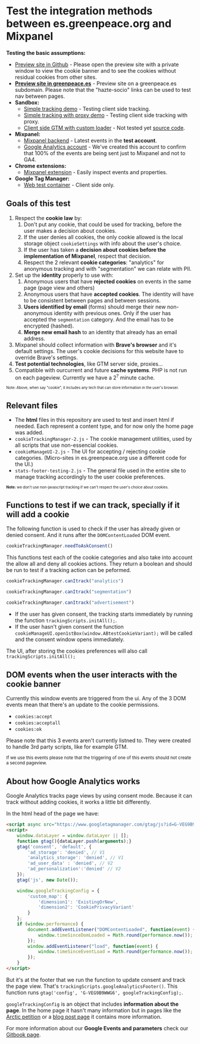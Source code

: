 # Test the integration methods between es.greenpeace.org and Mixpanel

**Testing the basic assumptions:**
* [Preview site in Github](https://greenpeace.github.io/gpes-test-mixpanel-tracking/) - Please open the preview site with a private window to view the cookie banner and to see the cookies without residual cookies from other sites.
* **[Preview site in greenpeace.es](https://static.greenpeace.es/test-mixpanel/)** - Preview site on a greenpeace.es subdomain. Please note that the "hazte-socio" links can be used to test nav between pages.
* **Sandbox:**
  * [Simple tracking demo](https://greenpeace.github.io/gpes-test-mixpanel-tracking/sandbox/simple-client-side-tracking.html) - Testing client side tracking.
  * [Simple tracking with proxy demo](https://greenpeace.github.io/gpes-test-mixpanel-tracking/sandbox/simple-client-side-tracking-with-proxy.html) - Testing client side tracking with proxy.
  * [Client side GTM with custom loader](https://static.greenpeace.es/test-gtm-loader/) - Not tested yet [source code](sandbox/client-side-tag-manager-with-custom-loader.html).
* **Mixpanel:**
  * [Mixpanel backend](https://eu.mixpanel.com/project/3304788/view/3810100/app/events) - Latest events in the **test account**.
  * [Google Analytics account](https://analytics.google.com/analytics/web/#/p446051450/realtime/overview?params=_u..nav%3Dmaui) - We've created this account to confirm that 100% of the events are being sent just to Mixpanel and not to GA4.
* **Chrome extensions:**
  * [Mixpanel extension](https://chromewebstore.google.com/detail/mixpanel-tools/eifepbfdgonblafppielmnnihcopdlpo) - Easily inspect events and properties.
* **Google Tag Manager:**
  * [Web test container](https://tagmanager.google.com/#/container/accounts/553476035/containers/2723648/workspaces/14) - Client side only.

## Goals of this test

1. Respect the **cookie law** by:
   1. Don't put any cookie, that could be used for tracking, before the user makes a decision about cookies.
   2. If the user denies all cookies, the only cookie allowed is the local storage object `cookieSettings` with info about the user's choice.
   3. If the user has taken a **decision about cookies before the implementation of Mixpanel**, respect that decision.
   4. Respect the 2 relevant **cookie categories**: "analytics" for anonymous tracking and with "segmentation" we can relate with PII.
2. Set up the **identity** properly to use with:
   1. Anonymous users that have **rejected cookies** on events in the same page (page view and others)
   2. Anonymous users that have **accepted cookies**. The identity will have to be consistent between pages and between sessions.
   3. **Users identified by email** (forms) should merge their new non-anonymous identity with previous ones. Only if the user has accepted the `segmentation` category. And the email has to be encrypted (hashed).
   4. **Merge new email hash** to an identity that already has an email address.
3. Mixpanel should collect information with **Brave's browser** and it's default settings. The user's cookie decisions for this website have to override Brave's settings.
4. **Test potential technologies**, like GTM server side, proxies...
5. Compatible with ourcurrent and future **cache systems**. PHP is not run on each pageview. Currently we have a 2<sup>?</sup> minute cache.

<sup><sub>Note: Above, when say "cookie", it includes any tech that can store information in the user's browser.</sub></sup>


## Relevant files

- The **html** files in this repository are used to test and insert html if needed. Each represent a content type, and for now only the home page was added.
- `cookieTrackingManager-2.js` - The cookie management utilities, used by all scripts that use non-essencial cookies.
- `cookieManageUI-2.js` - The UI for accepting / rejecting cookie categories. (Micro-sites in es.greenpeace.org use a different code for the UI.)
- `stats-footer-testing-2.js` - The general file used in the entire site to manage tracking accordingly to the user cookie preferences.

<sup><sub>**Note:** we don't use non-javascript tracking if we can't respect the user's choice about cookies.</sub></sup>


## Functions to test if we can track, specially if it will add a cookie

The following function is used to check if the user has already given or denied consent. And it runs after the `DOMContentLoaded` DOM event.

```javascript
cookieTrackingManager.needToAskConsent()
```

This functions test each of the cookie categories and also take into account the allow all and deny all cookies actions. They return a boolean and should be run to test if a tracking action can be peformed.

```javascript
cookieTrackingManager.canItrack("analytics")

cookieTrackingManager.canItrack("segmentation")

cookieTrackingManager.canItrack("advertisement")
```

- If the user has given consent, the tracking starts immediately by running the function `trackingScripts.initAll();`.
- If the user hasn't given consent the function `cookieManageUI.open1stBox(window.ABtestCookieVariant);` will be called and the consent window opens immediately.

The UI, after storing the cookies preferences will also call `trackingScripts.initAll();`


## DOM events when the user interacts with the cookie banner

Currently this window events are triggered from the ui. Any of the 3 DOM events mean that there's an update to the cookie permissions.

- `cookies:accept`
- `cookies:acceptall`
- `cookies:ok`

Please note that this 3 events aren't currently listned to. They were created to handle 3rd party scripts, like for example GTM.

<small>If we use this events please note that the triggering of one of this events should not create a second pageview.</small>


## About how Google Analytics works

Google Analytics tracks page views by using consent mode. Because it can track without adding cookies, it works a little bit differently.

In the html head of the page we have:

```html
<script async src="https://www.googletagmanager.com/gtag/js?id=G-VEG9B9WWG6"></script>
<script>
    window.dataLayer = window.dataLayer || [];
    function gtag(){dataLayer.push(arguments);}
    gtag('consent', 'default', {
        'ad_storage': 'denied', // V1
        'analytics_storage': 'denied', // V1
        'ad_user_data' : 'denied', // V2
        'ad_personalization':'denied' // V2
    });
    gtag('js', new Date());

    window.googleTrackingConfig = {
        'custom_map': {
            'dimension1': 'ExistingOrNew',
            'dimension2': 'CookiePrivacyVariant'
        }
    };
    if (window.performance) {
        document.addEventListener("DOMContentLoaded", function(event) {
            window.timeSinceDomLoaded = Math.round(performance.now());
        });
        window.addEventListener("load", function(event) {
            window.timeSinceEventLoad = Math.round(performance.now());
        });
    }
</script>
```

But it's at the footer that we run the function to update consent and track the page view. That's `trackingScripts.googleAnalyticsFooter()`. This function runs `gtag('config', 'G-VEG9B9WWG6', googleTrackingConfig);`.

`googleTrackingConfig` is an object that includes **information about the page**. In the home page it hasn't many information but in pages like the [Arctic petition](https://es.greenpeace.org/es/que-puedes-hacer-tu/peticiones/el-artico-se-derrite/) or a [blog post page](https://es.greenpeace.org/es/noticias/urdaibai-ya-es-un-tesoro-el-guggenheim-no-va-aqui/) it contains more information.

For more information about our **Google Events and parameters** check our [Gitbook page](https://app.gitbook.com/o/-LMm4Q4AuKcwl38JYrxF/s/njw6SING5MzUWFzMcygA/web/tracking-and-web-analytics/google-analytics-4-events-and-params).
